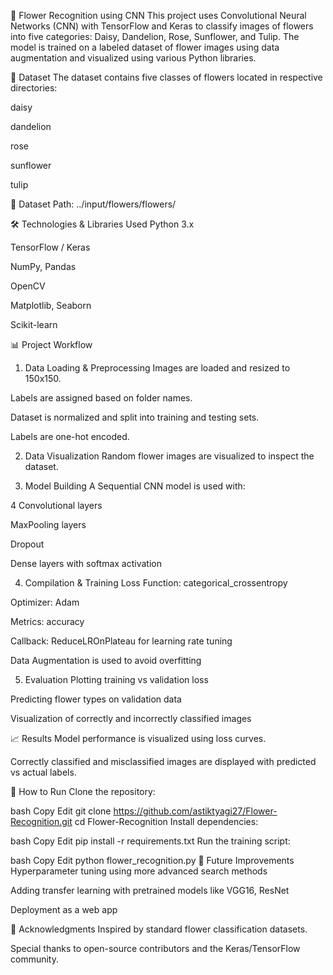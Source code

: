 🌸 Flower Recognition using CNN
This project uses Convolutional Neural Networks (CNN) with TensorFlow and Keras to classify images of flowers into five categories: Daisy, Dandelion, Rose, Sunflower, and Tulip. The model is trained on a labeled dataset of flower images using data augmentation and visualized using various Python libraries.

📂 Dataset
The dataset contains five classes of flowers located in respective directories:

daisy

dandelion

rose

sunflower

tulip

📁 Dataset Path: ../input/flowers/flowers/

🛠️ Technologies & Libraries Used
Python 3.x

TensorFlow / Keras

NumPy, Pandas

OpenCV

Matplotlib, Seaborn

Scikit-learn

📊 Project Workflow
1. Data Loading & Preprocessing
Images are loaded and resized to 150x150.

Labels are assigned based on folder names.

Dataset is normalized and split into training and testing sets.

Labels are one-hot encoded.

2. Data Visualization
Random flower images are visualized to inspect the dataset.

3. Model Building
A Sequential CNN model is used with:

4 Convolutional layers

MaxPooling layers

Dropout

Dense layers with softmax activation

4. Compilation & Training
Loss Function: categorical_crossentropy

Optimizer: Adam

Metrics: accuracy

Callback: ReduceLROnPlateau for learning rate tuning

Data Augmentation is used to avoid overfitting

5. Evaluation
Plotting training vs validation loss

Predicting flower types on validation data

Visualization of correctly and incorrectly classified images

📈 Results
Model performance is visualized using loss curves.

Correctly classified and misclassified images are displayed with predicted vs actual labels.

📌 How to Run
Clone the repository:

bash
Copy
Edit
git clone https://github.com/astiktyagi27/Flower-Recognition.git
cd Flower-Recognition
Install dependencies:

bash
Copy
Edit
pip install -r requirements.txt
Run the training script:

bash
Copy
Edit
python flower_recognition.py
🔮 Future Improvements
Hyperparameter tuning using more advanced search methods

Adding transfer learning with pretrained models like VGG16, ResNet

Deployment as a web app

🙌 Acknowledgments
Inspired by standard flower classification datasets.

Special thanks to open-source contributors and the Keras/TensorFlow community.
